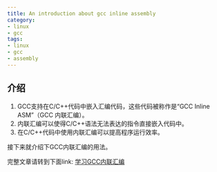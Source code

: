 ```yaml
---
title: An introduction about gcc inline assembly
category:
- linux
- gcc
tags:
- linux 
- gcc
- assembly
---
```


## 介绍

1. GCC支持在C/C++代码中嵌入汇编代码，这些代码被称作是“GCC Inline ASM”（GCC 内联汇编）。
2.  内联汇编可以使得C/C++语法无法表达的指令直接嵌入代码中。
3.  在C/C++代码中使用内联汇编可以提高程序运行效率。

接下来就介绍下GCC内联汇编的用法。

<!--more-->

完整文章请转到下面link:
[学习GCC内联汇编](https://pan.baidu.com/s/1dFKe4X7)
